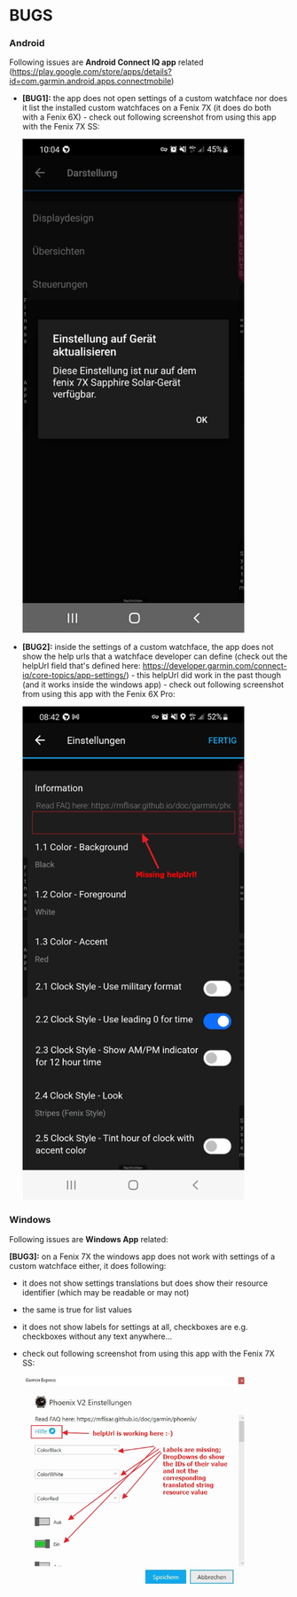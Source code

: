 # BUGS

### Android

Following issues are **Android Connect IQ app** related (https://play.google.com/store/apps/details?id=com.garmin.android.apps.connectmobile)

* **[BUG1]:** the app does not open settings of a custom watchface nor does it list the installed custom watchfaces on a Fenix 7X (it does do both with a Fenix 6X) - check out following screenshot from using this app with the Fenix 7X SS:

    <img src="Android_Fenix7X.jpg" width="400">

* **[BUG2]:** inside the settings of a custom watchface, the app does not show the help urls that a watchface developer can define (check out the helpUrl field that's defined here: https://developer.garmin.com/connect-iq/core-topics/app-settings/) - this helpUrl did work in the past though (and it works inside the windows app) - check out following screenshot from using this app with the Fenix 6X Pro:

    <img src="Android_Fenix6x_helpUrl.jpg" width="400">

### Windows

Following issues are **Windows App** related:

**[BUG3]:** on a Fenix 7X the windows app does not work with settings of a custom watchface either, it does following:
* it does not show settings translations but does show their resource identifier (which may be readable or may not)
* the same is true for list values
* it does not show labels for settings at all, checkboxes are e.g. checkboxes without any text anywhere...
* check out following screenshot from using this app with the Fenix 7X SS:

    <img src="Window_Fenix7X_missing_texts.jpg" width="400">

        
